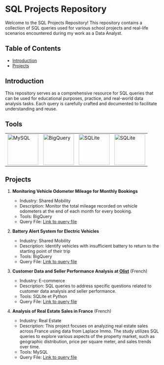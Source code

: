 # SQL Projects Repository

Welcome to the SQL Projects Repository! This repository contains a collection of SQL queries used for various school projects and real-life scenarios encountered during my work as a Data Analyst.

## Table of Contents

- [Introduction](#introduction)
- [Projects](#projects)

## Introduction

This repository serves as a comprehensive resource for SQL queries that can be used for educational purposes, practice, and real-world data analysis tasks. Each query is carefully crafted and documented to facilitate understanding and reuse.

## Tools
<table>
<tr>
<td><a href="#"><img src="https://upload.wikimedia.org/wikipedia/fr/6/62/MySQL.svg" alt="MySQL" align="center" width="100"/></a></td>
<td><a href="#"><img src="https://upload.wikimedia.org/wikipedia/fr/6/62/MySQL.svg" alt="BigQuery" align="center" width="100"/></a></td>
<td><a href="#"><img src="https://upload.wikimedia.org/wikipedia/fr/6/62/MySQL.svg" alt="SQLite" align="center" width="100"/></a></td>
<td><a href="#"><img src="https://upload.wikimedia.org/wikipedia/fr/6/62/MySQL.svg" alt="SQLite" align="center" width="100"/></a></td>
</tr>
</table>

## Projects

1. **Monitoring Vehicle Odometer Mileage for Monthly Bookings**
   - Industry: Shared Mobility
   - Description: Monitor the total mileage recorded on vehicle odometers at the end of each month for every booking.
   - Tools: BigQuery
   - Query File: [Link to query file](Project_1_Monitoring_Vehicle_Odometer_Mileage.md)
   
2. **Battery Alert System for Electric Vehicles**
   - Industry: Shared Mobility
   - Description: Identify vehicles with insufficient battery to return to the starting point of their trip
   - Tools: BigQuery
   - Query File: [Link to query file](Project_2_Battery_Alert_System_for_Electric_Vehicles.md)

3. **Customer Data and Seller Performance Analysis at [Olist](https://olist.com/)** (French)
   - Industry: E-commerce
   - Description: SQL queries to address specific questions related to customer data analysis and seller performance.
   - Tools: SQLite et Python
   - Query File: [Link to query file](Project_3_Analyse_des_données_Olist.ipynb)

4. **Analysis of Real Estate Sales in France** (French)
   - Industry: Real Estate
   - Description: This project focuses on analyzing real estate sales across France using data from Laplace Immo. The study utilizes SQL queries to explore various aspects of the property market, such as geographic distribution, price per square meter, and sales trends over time.
   - Tools: MySQL
   - Query File: [Link to query file](Project_4_Analyse_des_ventes_immobilières.md)

